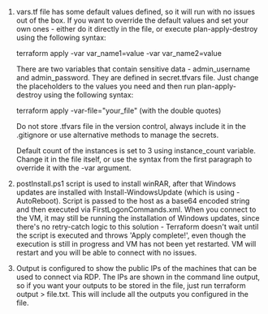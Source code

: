1. vars.tf file has some default values defined, so it will run with no issues out of the box. If you want to 
   override the default values and set your own ones - either do it directly in the file, or execute plan-apply-destroy
   using the following syntax:

   terraform apply -var var_name1=value -var var_name2=value

   There are two variables that contain sensitive data - admin_username and admin_password. They are defined in 
   secret.tfvars file. Just change the placeholders to the values you need and then run plan-apply-destroy using the following syntax:

   terraform apply -var-file="your_file" (with the double quotes)

   Do not store .tfvars file in the version control, always include it in the .gitignore or use alternative methods to manage the secrets.

   Default count of the instances is set to 3 using instance_count variable. Change it in the file itself, or use the syntax from the first paragraph to override it with the -var argument.

2. postInstall.ps1 script is used to install winRAR, after that Windows updates are installed with
   Install-WindowsUpdate (which is using -AutoReboot). 
   Script is passed to the host as a base64 encoded string and then executed via FirstLogonCommands.xml.
   When you connect to the VM, it may still be running the installation of Windows updates, since there's no
   retry-catch logic to this solution - Terraform doesn't wait until the script is executed and throws 
   'Apply complete!', even though the execution is still in progress and VM has not been yet restarted.
   VM will restart and you will be able to connect with no issues.

3. Output is configured to show the public IPs of the machines that can be used to connect via RDP.
   The IPs are shown in the command line output, so if you want your outputs to be stored in the file,
   just run terraform output > file.txt. This will include all the outputs you configured in the file.

